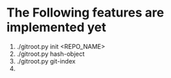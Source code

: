 # The Following features are implemented yet
 1. ./gitroot.py init <REPO_NAME> 
 2. ./gitroot.py hash-object <OBJECT>
 3. ./gitroot.py git-index
 4. 
